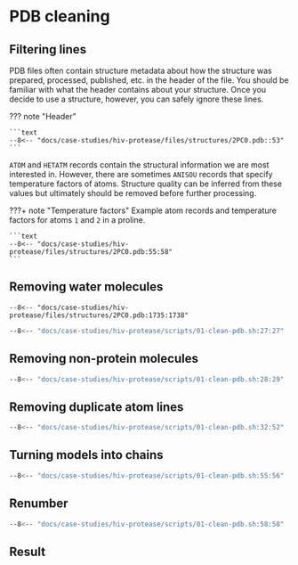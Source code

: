 # PDB cleaning

## Filtering lines

PDB files often contain structure metadata about how the structure was prepared, processed, published, etc. in the header of the file.
You should be familiar with what the header contains about your structure.
Once you decide to use a structure, however, you can safely ignore these lines.

??? note "Header"

    ```text
    --8<-- "docs/case-studies/hiv-protease/files/structures/2PC0.pdb::53"
    ```

`ATOM` and `HETATM` records contain the structural information we are most interested in.
However, there are sometimes `ANISOU` records that specify temperature factors of atoms.
Structure quality can be inferred from these values but ultimately should be removed before further processing.

???+ note "Temperature factors"
    Example atom records and temperature factors for atoms `1` and `2` in a proline.

    ```text
    --8<-- "docs/case-studies/hiv-protease/files/structures/2PC0.pdb:55:58"
    ```

## Removing water molecules

```text
--8<-- "docs/case-studies/hiv-protease/files/structures/2PC0.pdb:1735:1738"
```

```bash
--8<-- "docs/case-studies/hiv-protease/scripts/01-clean-pdb.sh:27:27"
```

## Removing non-protein molecules

```bash
--8<-- "docs/case-studies/hiv-protease/scripts/01-clean-pdb.sh:28:29"
```

## Removing duplicate atom lines

```bash
--8<-- "docs/case-studies/hiv-protease/scripts/01-clean-pdb.sh:32:52"
```

## Turning models into chains

```bash
--8<-- "docs/case-studies/hiv-protease/scripts/01-clean-pdb.sh:55:56"
```

## Renumber

```bash
--8<-- "docs/case-studies/hiv-protease/scripts/01-clean-pdb.sh:58:58"
```

## Result

<div id="hiv-protease-clean-view" class="mol-container"></div>

<script>
    document.addEventListener('DOMContentLoaded', (event) => {
        const viewer = molstar.Viewer.create('hiv-protease-clean-view', {
            layoutIsExpanded: false,
            layoutShowControls: false,
            layoutShowRemoteState: false,
            layoutShowSequence: true,
            layoutShowLog: false,
            layoutShowLeftPanel: false,
            viewportShowExpand: true,
            viewportShowSelectionMode: true,
            viewportShowAnimation: false,
            pdbProvider: 'rcsb',
        }).then(viewer => {
            // viewer.loadStructureFromUrl('./files/structures/2PC0-cleaned.pdb', format='pdb');
            viewer.loadSnapshotFromUrl("/case-studies/hiv-protease/files/molstar/2pc0-stripped.molx", "molx");
        });
    });
</script>


